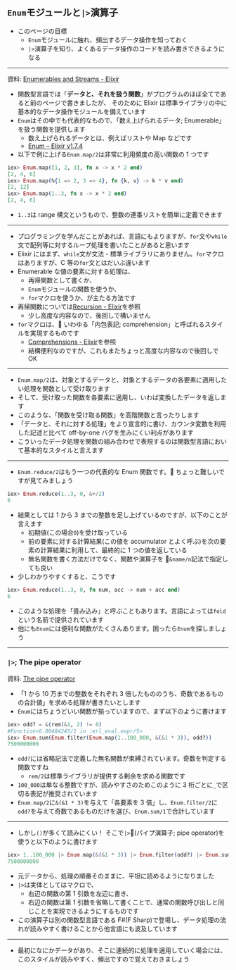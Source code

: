 ## `Enum`モジュールと`|>`演算子

- このページの目標
  - `Enum`モジュールに触れ、頻出するデータ操作を知っておく
  - `|>`演算子を知り、よくあるデータ操作のコードを読み書きできるようになる

---

資料: [Enumerables and Streams - Elixir](https://elixir-lang.org/getting-started/enumerables-and-streams.html)

- 関数型言語では「**データと、それを扱う関数**」がプログラムのほぼ全てであると前のページで書きましたが、
  そのために Elixir は標準ライブラリの中に基本的なデータ操作モジュールを備えています
- `Enum`はその中でも代表的なもので、「数え上げられるデータ; Enumerable」を扱う関数を提供します
  - 数え上げられるデータとは、例えばリストや Map などです
  - [Enum – Elixir v1.7.4](https://hexdocs.pm/elixir/1.7.4/Enum.html)
- 以下で例に上げる`Enum.map/2`は非常に利用頻度の高い関数の 1 つです

```elixir
iex> Enum.map([1, 2, 3], fn x -> x * 2 end)
[2, 4, 6]
iex> Enum.map(%{1 => 2, 3 => 4}, fn {k, v} -> k * v end)
[2, 12]
iex> Enum.map(1..3, fn x -> x * 2 end)
[2, 4, 6]
```

- `1..3`は range 構文というもので、整数の連番リストを簡単に定義できます

---

- プログラミングを学んだことがあれば、言語にもよりますが、`for`文や`while`文で配列等に対するループ処理を書いたことがあると思います
- Elixir にはまず、`while`文が文法・標準ライブラリにありません。`for`マクロはありますが、C 等の`for`文とはだいぶ違います
- Enumerable な値の要素に対する処理は、
  - 再帰関数として書くか、
  - `Enum`モジュールの関数を使うか、
  - `for`マクロを使うか、が主たる方法です
- 再帰関数については[Recursion - Elixir](https://elixir-lang.org/getting-started/recursion.html)を参照
  - 少し高度な内容なので、後回しで構いません
- `for`マクロは、 いわゆる「内包表記; comprehension」と呼ばれるスタイルを実現するものです
  - [Comprehensions - Elixir](https://elixir-lang.org/getting-started/comprehensions.html)を参照
  - 結構便利なのですが、これもまたちょっと高度な内容なので後回しで OK

---

- `Enum.map/2`は、対象とするデータと、対象とするデータの各要素に適用したい処理を関数として受け取ります
- そして、受け取った関数を各要素に適用し、いわば変換したデータを返します
- このような、「関数を受け取る関数」を高階関数と言ったりします
- 「データと、それに対する処理」をより宣言的に書け、カウンタ変数を利用した記述と比べて off-by-one バグを生みにくい利点があります
- こういったデータ処理を関数の組み合わせで表現するのは関数型言語において基本的なスタイルと言えます

---

- `Enum.reduce/2`はもう一つの代表的な Enum 関数です。 ちょっと難しいですが見てみましょう

```elixir
iex> Enum.reduce(1..3, 0, &+/2)
6
```

- 結果としては 1 から 3 までの整数を足し上げているのですが、以下のことが言えます
  - 初期値(この場合`0`)を受け取っている
  - 前の要素に対する計算結果(この値を accumulator とよく呼ぶ)を次の要素の計算結果に利用して、最終的に 1 つの値を返している
  - 無名関数を書く方法だけでなく、関数や演算子を `&name/n`記法で指定しても良い
- 少しわかりやすくすると、こうです

```elixir
iex> Enum.reduce(1..3, 0, fn num, acc -> num + acc end)
6
```

- このような処理を「畳み込み」と呼ぶこともあります。言語によっては`fold`という名前で提供されています
- 他にも`Enum`には便利な関数がたくさんあります。困ったら`Enum`を探しましょう

---

### `|>`; The pipe operator

資料: [The pipe operator](https://elixir-lang.org/getting-started/enumerables-and-streams.html#the-pipe-operator)

- 「1 から 10 万までの整数をそれぞれ 3 倍したもののうち、奇数であるものの合計値」を求める処理が書きたいとします
- `Enum`にはちょうどいい関数が揃っていますので、まず以下のように書けます

```elixir
iex> odd? = &(rem(&1, 2) != 0)
#Function<6.80484245/1 in :erl_eval.expr/5>
iex> Enum.sum(Enum.filter(Enum.map(1..100_000, &(&1 * 3)), odd?))
7500000000
```

- `odd?`には省略記法で定義した無名関数が束縛されています。奇数を判定する関数ですね
  - `rem/2`は標準ライブラリが提供する剰余を求める関数です
- `100_000`は単なる整数ですが、読みやすさのためこのように 3 桁ごとに`_`で区切る表記が推奨されています
- `Enum.map/2`に`&(&1 * 3)`を与えて「各要素を 3 倍」し、`Enum.filter/2`に`odd?`を与えて奇数であるものだけを選び、`Enum.sum/1`で合計しています

---

- しかし`()`が多くて読みにくい！ そこで`|>`(パイプ演算子; pipe operator)を使うと以下のように書けます

```elixir
iex> 1..100_000 |> Enum.map(&(&1 * 3)) |> Enum.filter(odd?) |> Enum.sum
7500000000
```

- 元データから、処理の順番そのままに、平坦に読めるようになりました
- `|>`は実体としてはマクロで、
  - 右辺の関数の第 1 引数を左辺に書き、
  - 右辺の関数は第 1 引数を省略して書くことで、通常の関数呼び出しと同じことを実現できるようにするものです
- この演算子は別の関数型言語である F#(F Sharp)で登場し、データ処理の流れが読みやすく書けることから他言語にも波及しています

---

- 最初になにかデータがあり、そこに連続的に処理を適用していく場合には、このスタイルが読みやすく、頻出ですので覚えておきましょう
